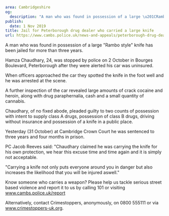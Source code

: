 ```yaml
area: Cambridgeshire
og:
  description: "A man who was found in possession of a large \u201CRambo style\u201D knife has been jailed for more than three years."
publish:
  date: 1 Nov 2019
title: Jail for Peterborough drug dealer who carried a large knife
url: https://www.cambs.police.uk/news-and-appeals/peterborough-drug-dealer-who-carried-a-large-knife-jailed
```

A man who was found in possession of a large "Rambo style" knife has been jailed for more than three years.

Hamza Chaudhary, 24, was stopped by police on 2 October in Bourges Boulevard, Peterborough after they were alerted his car was uninsured.

When officers approached the car they spotted the knife in the foot well and he was arrested at the scene.

A further inspection of the car revealed large amounts of crack cocaine and heroin, along with drug paraphernalia, cash and a small quantity of cannabis.

Chaudhary, of no fixed abode, pleaded guilty to two counts of possession with intent to supply class A drugs, possession of class B drugs, driving without insurance and possession of a knife in a public place.

Yesterday (31 October) at Cambridge Crown Court he was sentenced to three years and four months in prison.

PC Jacob Reeves said: "Chaudhary claimed he was carrying the knife for his own protection, we hear this excuse time and time again and it is simply not acceptable.

"Carrying a knife not only puts everyone around you in danger but also increases the likelihood that you will be injured aswell."

Know someone who carries a weapon? Please help us tackle serious street based violence and report it to us by calling 101 or visiting www.cambs.police.uk/report

Alternatively, contact Crimestoppers, anonymously, on 0800 555111 or via www.crimestoppers-uk.org.
